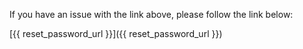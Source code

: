 If you have an issue with the link above, please follow the link below:

[{{ reset_password_url }}]({{ reset_password_url }})